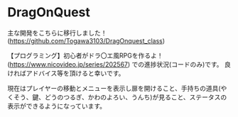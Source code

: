 # DragOnQuest
主な開発をこちらに移行しました！(https://github.com/Togawa3103/DragOnquest_class)

【プログラミング】初心者がドラ〇エ風RPGを作るよ！(https://www.nicovideo.jp/series/202567)
での進捗状況(コードのみ)です。
良ければアドバイス等を頂けると幸いです。

現在はプレイヤーの移動とメニューを表示し扉を開けること、手持ちの道具(やくそう、鍵、どうのつるぎ、かわのよろい、うんち)が見ること、ステータスの表示ができるようになっています。
